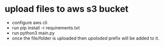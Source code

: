 # upload files to aws s3 bucket 
 - configure aws cli
 - run pip install -r requirements.txt
 - run python3 main.py
 - once the file/folder is uploaded then _upoloded_ prefix will be added to it.
